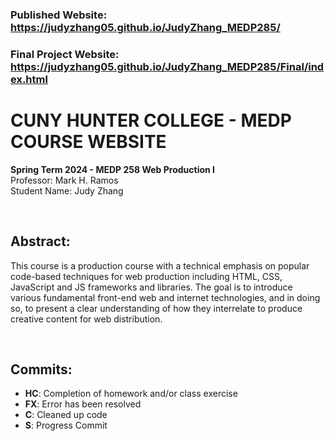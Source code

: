 ### Published Website: https://judyzhang05.github.io/JudyZhang_MEDP285/
### Final Project Website: https://judyzhang05.github.io/JudyZhang_MEDP285/Final/index.html

# CUNY HUNTER COLLEGE - MEDP COURSE WEBSITE
**Spring Term 2024 - MEDP 258 Web Production I**<br>
Professor: Mark H. Ramos
<br>
Student Name: Judy Zhang

<br>

## Abstract:
This course is a production course with a technical emphasis on popular code-based techniques for web
production including HTML, CSS, JavaScript and JS frameworks and libraries. The goal is to introduce
various fundamental front-end web and internet technologies, and in doing so, to present a clear
understanding of how they interrelate to produce creative content for web distribution.

<br>

## Commits:
* **HC**: Completion of homework and/or class exercise
* **FX**: Error has been resolved
* **C**: Cleaned up code
* **S**: Progress Commit
